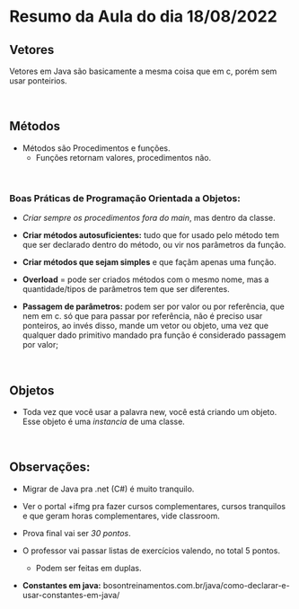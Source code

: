 # Resumo da Aula do dia 18/08/2022

## Vetores

Vetores em Java são basicamente a mesma coisa que em c, porém sem usar ponteirios.

<br>

## Métodos

- Métodos são Procedimentos e funções.
  - Funções retornam valores, procedimentos não.

<br>

### Boas Práticas de Programação Orientada a Objetos:

- *Criar sempre os procedimentos fora do main*, mas dentro da classe.

- **Criar métodos autosuficientes:** tudo que for usado pelo método tem que ser declarado dentro do método, ou vir nos parâmetros da função.

- **Criar métodos que sejam simples** e que façãm apenas uma função.

- **Overload** = pode ser criados métodos com o mesmo nome, mas a quantidade/tipos de parâmetros tem que ser diferentes.

- **Passagem de parâmetros:** podem ser por valor ou por referência, que nem em c.
só que para passar por referência, não é preciso usar ponteiros, ao invés disso, mande um vetor ou objeto, uma vez que
qualquer dado primitivo mandado pra função é considerado passagem por valor;

<br>


## Objetos

- Toda vez que você usar a palavra new, você está criando um objeto. Esse objeto é uma *instancia* de uma classe.

<br>

## Observações:

- Migrar de Java pra .net (C#) é muito tranquilo.
- Ver o portal +ifmg pra fazer cursos complementares, cursos tranquilos e que geram horas complementares, vide classroom.
- Prova final vai ser *30 pontos*. 
- O professor vai passar listas de exercícios valendo, no total 5 pontos. 
  - Podem ser feitas
em duplas.

- **Constantes em java:** bosontreinamentos.com.br/java/como-declarar-e-usar-constantes-em-java/
